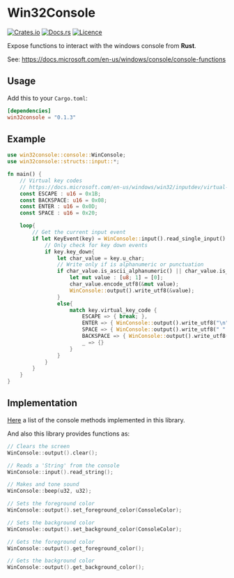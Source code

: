 # Win32Console
[![Crates.io](https://img.shields.io/badge/crates.io-v1.3-orange)](https://crates.io/crates/win32console "Crates.io")
[![Docs.rs](https://img.shields.io/badge/docs.rs-v1.3-yellow)](https://docs.rs/win32console/0.1.3/win32console/ "Documentation")
[![Licence](https://img.shields.io/badge/License-MIT-blue)](https://github.com/Neo-Ciber94/win32console/blob/master/LICENSE.md)

Expose functions to interact with the windows console from **Rust**.

See: https://docs.microsoft.com/en-us/windows/console/console-functions

## Usage
Add this to your `Cargo.toml`:
```toml
[dependencies]
win32console = "0.1.3"
```

## Example
```rust
use win32console::console::WinConsole;
use win32console::structs::input::*;

fn main() {
    // Virtual key codes
    // https://docs.microsoft.com/en-us/windows/win32/inputdev/virtual-key-codes
    const ESCAPE : u16 = 0x1B;
    const BACKSPACE: u16 = 0x08;
    const ENTER : u16 = 0x0D;
    const SPACE : u16 = 0x20;

    loop{
        // Get the current input event
        if let KeyEvent(key) = WinConsole::input().read_single_input().unwrap(){
            // Only check for key down events
            if key.key_down{
                let char_value = key.u_char;
                // Write only if is alphanumeric or punctuation
                if char_value.is_ascii_alphanumeric() || char_value.is_ascii_punctuation(){
                    let mut value : [u8; 1] = [0];
                    char_value.encode_utf8(&mut value);
                    WinConsole::output().write_utf8(&value);
                }
                else{
                    match key.virtual_key_code {
                        ESCAPE => { break; },
                        ENTER => { WinConsole::output().write_utf8("\n".as_bytes()); }
                        SPACE => { WinConsole::output().write_utf8(" ".as_bytes()); },
                        BACKSPACE => { WinConsole::output().write_utf8(b"\x08 \x08"); },
                        _ => {}
                    }
                }
            }
        }
    }
}
```

## Implementation
[Here](Win32Functions.md) a list of the console methods implemented in this library.

And also this library provides functions as:
```c++
// Clears the screen
WinConsole::output().clear();

// Reads a 'String' from the console
WinConsole::input().read_string();

// Makes and tone sound
WinConsole::beep(u32, u32);

// Sets the foreground color
WinConsole::output().set_foreground_color(ConsoleColor);

// Sets the background color
WinConsole::output().set_background_color(ConsoleColor);

// Gets the foreground color
WinConsole::output().get_foreground_color();

// Gets the background color
WinConsole::output().get_background_color();
```